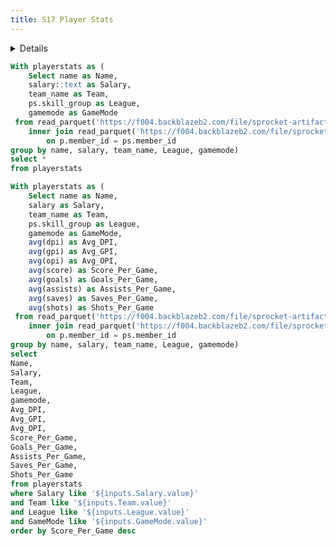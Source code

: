 ```yaml
---
title: S17 Player Stats
---
```


<LastRefreshed prefix="Data last updated"/>

<Details title='Instructions'>

<p>Below you will find all stats for all players in MLE for S17.</p>
<p>-You can use the search bar above the table to search for a specific player.</p>
<p>-You can also use the drop down menus below to Filter the stats however you see fit.</p>
<p>-Lastly you can click on the stat column to put stats in ascending or descending order.</p>
</Details>

```sql Stats
With playerstats as (
    Select name as Name,
    salary::text as Salary,
    team_name as Team,
    ps.skill_group as League,
    gamemode as GameMode
 from read_parquet('https://f004.backblazeb2.com/file/sprocket-artifacts/public/data/players.parquet') p
    inner join read_parquet('https://f004.backblazeb2.com/file/sprocket-artifacts/public/data/s17/player_stats_s17.parquet') ps
        on p.member_id = ps.member_id
group by name, salary, team_name, League, gamemode)
select *
from playerstats
```

```sql LeaderboardStats
With playerstats as (
    Select name as Name,
    salary as Salary,
    team_name as Team,
    ps.skill_group as League,
    gamemode as GameMode,
    avg(dpi) as Avg_DPI,
    avg(gpi) as Avg_GPI,
    avg(opi) as Avg_OPI,
    avg(score) as Score_Per_Game,
    avg(goals) as Goals_Per_Game,
    avg(assists) as Assists_Per_Game,
    avg(saves) as Saves_Per_Game,
    avg(shots) as Shots_Per_Game
 from read_parquet('https://f004.backblazeb2.com/file/sprocket-artifacts/public/data/players.parquet') p
    inner join read_parquet('https://f004.backblazeb2.com/file/sprocket-artifacts/public/data/s17/player_stats_s17.parquet') ps
        on p.member_id = ps.member_id
group by name, salary, team_name, League, gamemode)
select
Name,
Salary,
Team,
League,
gamemode,
Avg_DPI,
Avg_GPI,
Avg_OPI,
Score_Per_Game,
Goals_Per_Game,
Assists_Per_Game,
Saves_Per_Game,
Shots_Per_Game
from playerstats
where Salary like '${inputs.Salary.value}'
and Team like '${inputs.Team.value}'
and League like '${inputs.League.value}'
and GameMode like '${inputs.GameMode.value}'
order by Score_Per_Game desc
```

<Dropdown data={Stats} name=Salary value=Salary>
    <DropdownOption value="%" valueLabel="Filter By Salary"/>
</Dropdown>

<Dropdown data={Stats} name=Team value=Team>
    <DropdownOption value="%" valueLabel="Filter By Team"/>
</Dropdown>

<Dropdown data={Stats} name=League value=League>
    <DropdownOption value="%" valueLabel="Filter By League"/>
</Dropdown>

<Dropdown data={Stats} name=GameMode value=GameMode>
    <DropdownOption value="%" valueLabel="Filter By GameMode"/>
</Dropdown>

<DataTable data={LeaderboardStats} rows=20 search=true rowShading=true headerColor=#7FFFD4 backgroundColor=#A9A9A9 />
